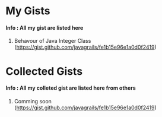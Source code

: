 # My Gists
#### <i class="icon-file"></i> Info : All my gist are listed here
1. Behavour of Java Integer Class (https://gist.github.com/javagrails/fe1b15e96e1a0d0f2419) 


# Collected Gists
#### <i class="icon-file"></i> Info : All my colleted gist are listed here from others
1. Comming soon (https://gist.github.com/javagrails/fe1b15e96e1a0d0f2419) 
